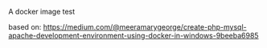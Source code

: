 A docker image test


based on:
https://medium.com/@meeramarygeorge/create-php-mysql-apache-development-environment-using-docker-in-windows-9beeba6985


